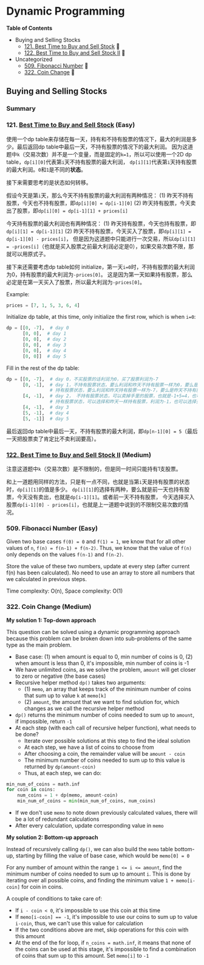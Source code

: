 # Dynamic Programming
**Table of Contents**
- Buying and Selling Stocks
  - [121. Best Time to Buy and Sell Stock](#121-best-time-to-buy-and-sell-stock-easy) 🍏
  - [122. Best Time to Buy and Sell Stock II](#122-best-time-to-buy-and-sell-stock-ii-medium) 🍊
- Uncategorized
  - [509. Fibonacci Number](#509-fibonacci-number-easy) 🍏
  - [322. Coin Change](#322-coin-change-medium) 🍊

## Buying and Selling Stocks

### Summary

### 121. [Best Time to Buy and Sell Stock](https://leetcode.com/problems/best-time-to-buy-and-sell-stock/description/) (Easy)
使用一个dp table来存储在每一天，持有和不持有股票的情况下，最大的利润是多少。最后返回dp table中最后一天，不持有股票的情况下的最大利润。
因为这道题中`k`（交易次数）并不是一个变量，而是固定的`k=1`，所以可以使用一个2D dp table，`dp[i][0]`代表第`i`天不持有股票的最大利润，
`dp[i][1]`代表第`i`天持有股票的最大利润。`0`和`1`是不同的**状态**。

接下来需要思考的是状态如何转移。

假设今天是第`i`天，那么今天不持有股票的最大利润有两种情况：
(1) 昨天不持有股票，今天也不持有股票，即`dp[i][0] = dp[i-1][0]`
(2) 昨天持有股票，今天卖出了股票，即`dp[i][0] = dp[i-1][1] + prices[i]`

今天持有股票的最大利润也有两种情况：
(1) 昨天持有股票，今天也持有股票，即`dp[i][1] = dp[i-1][1]`
(2) 昨天不持有股票，今天买入了股票，即`dp[i][1] = dp[i-1][0] - prices[i]`，
但是因为这道题中只能进行一次交易，所以`dp[i][1] = -prices[i]`（也就是买入股票之前最大利润必定是0），如果交易次数不限，那就可以用原式子。

接下来还需要考虑dp table如何 initialize，第一天`i=0`时，不持有股票的最大利润为0，持有股票的最大利润为`-prices[0]`。
这是因为第一天如果持有股票，那么必定是在第一天买入了股票，所以最大利润为`-prices[0]`。

Example:
```python
prices = [7, 1, 5, 3, 6, 4]
```

Initialize dp table, at this time, only initialize the first row, which is when `i=0`:
```python
dp = [[0, -7],  # day 0
      [0, 0],  # day 1
      [0, 0],  # day 2
      [0, 0],  # day 3
      [0, 0],  # day 4
      [0, 0]]  # day 5
```

Fill in the rest of the dp table:
```python
dp = [[0, -7],  # day 0，不买股票的话利润为0，买了股票利润为-7
      [0, -1],  # day 1，不持有股票状态，要么利润和昨天不持有股票一样为0，要么是买了股票又卖了，就是-7+1=-6，选择0
                # 持有股票状态，要么利润和昨天持有股票一样为-7，要么是昨天不持有股票，今天买入了，就是0-1=-1，选择-1
      [4, -1],  # day 2， 不持有股票状态，可以卖掉手里的股票，也就是-1+5=4，也可以不持有股票，利润和昨天一样为0，选择4
                # 持有股票状态，可以选择和昨天一样持有股票，利润为-1，也可以选择买入股票，利润为0-5=-5，选择-1
      [4, -1],  # day 3
      [5, -1],  # day 4
      [5, -1]]  # day 5
```

最后返回dp table中最后一天，不持有股票的最大利润，即`dp[n-1][0] = 5`（最后一天把股票卖了肯定比不卖利润要高）。

### [122. Best Time to Buy and Sell Stock II](https://leetcode.com/problems/best-time-to-buy-and-sell-stock-ii/description/) (Medium)

注意这道题中`k`（交易次数）是不限制的，但是同一时间只能持有1支股票。

和上一道题用同样的方法，只是有一点不同，也就是当第`i`天是持有股票的状态时，`dp[i][1]`的值是多少。
`dp[i][1]`的选择有两种，要么就是前一天也持有股票，今天没有卖出，也就是`dp[i-1][1]`。或者前一天不持有股票，
今天选择买入股票`dp[i-1][0] - prices[i]`，也就是上一道题中说到的不限制交易次数的情况。


### 509. Fibonacci Number (Easy)
Given two base cases `f(0) = 0` and `f(1) = 1`, we know that for all other values of `n`, `f(n) = f(n-1) + f(n-2)`.
Thus, we know that the value of `f(n)` only depends on the values `f(n-1)` and `f(n-2)`.

Store the value of these two numbers, update at every step (after current f(n) has been calculated). No need to use an array
to store all numbers that we calculated in previous steps.

Time complexity: O(n), Space complexity: O(1)

### 322. Coin Change (Medium)
**My solution 1: Top-down approach**

This question can be solved using a dynamic programming approach because this problem can be broken down
into sub-problems of the same type as the main problem. 

- Base case: (1) when amount is equal to 0, min number of coins is 0, (2) when amount is less than 0, it's impossible, min number of coins is -1
- We have unlimited coins, as we solve the problem, `amount` will get closer to zero or negative (the base cases)
- Recursive helper method `dp()` takes two arguments: 
  - (1) `memo`, an array that keeps track of the minimum number of coins that sum up to value `k` at `memo[k]`
  - (2) `amount`, the amount that we want to find solution for, which changes as we call the recursive helper method
- `dp()` returns the minimum number of coins needed to sum up to `amount`, if impossible, return `-1`
- At each step (with each call of recursive helper function), what needs to be done?
  - Iterate over possible solutions at this step to find the ideal solution
  - At each step, we have a list of coins to choose from
  - After choosing a coin, the remainder value will be `amount - coin`
  - The minimum number of coins needed to sum up to this value is returned by `dp(amount-coin)`
  - Thus, at each step, we can do:
```python
min_num_of_coins = math.inf
for coin in coins:
    num_coins = 1 + dp(memo, amount-coin)
    min_num_of_coins = min(min_num_of_coins, num_coins)
```
- If we don't use `memo` to note down previously calculated values, there will be a lot of redundant calculations
- After every calculation, update corresponding value in `memo`

**My solution 2: Bottom-up approach**

Instead of recursively calling `dp()`, we can also build the `memo` table bottom-up, starting by filling the value of base case, which would be
`memo[0] = 0`

For any number of amount within the range `1 <= i <= amount`, find the minimum number of coins needed to sum up to amount `i`.
This is done by iterating over all possible coins, and finding the minimum value `1 + memo[i-coin]` for coin in coins.

A couple of conditions to take care of:
- If `i - coin < 0`, it's impossible to use this coin at this time
- If `memo[i-coin] == -1`, it's impossible to use our coins to sum up to value `i-coin`, thus, we can't use this value for calculation
- If the two conditions above are met, skip operations for this coin with this amount
- At the end of the for loop, if `n_coins = math.inf`, it means that none of the coins can be used at this stage, it's impossible to find a combination of coins that sum up to this amount. Set `memo[i]` to `-1`


